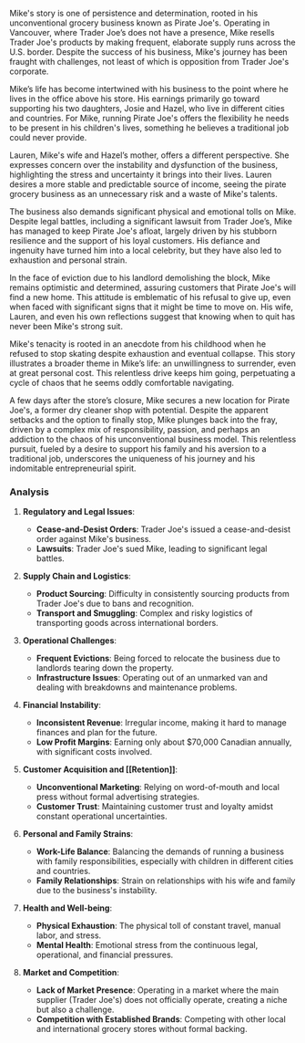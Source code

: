 Mike's story is one of persistence and determination, rooted in his unconventional grocery business known as Pirate Joe's. Operating in Vancouver, where Trader Joe’s does not have a presence, Mike resells Trader Joe's products by making frequent, elaborate supply runs across the U.S. border. Despite the success of his business, Mike's journey has been fraught with challenges, not least of which is opposition from Trader Joe's corporate.

Mike’s life has become intertwined with his business to the point where he lives in the office above his store. His earnings primarily go toward supporting his two daughters, Josie and Hazel, who live in different cities and countries. For Mike, running Pirate Joe's offers the flexibility he needs to be present in his children's lives, something he believes a traditional job could never provide.

Lauren, Mike's wife and Hazel’s mother, offers a different perspective. She expresses concern over the instability and dysfunction of the business, highlighting the stress and uncertainty it brings into their lives. Lauren desires a more stable and predictable source of income, seeing the pirate grocery business as an unnecessary risk and a waste of Mike's talents.

The business also demands significant physical and emotional tolls on Mike. Despite legal battles, including a significant lawsuit from Trader Joe’s, Mike has managed to keep Pirate Joe's afloat, largely driven by his stubborn resilience and the support of his loyal customers. His defiance and ingenuity have turned him into a local celebrity, but they have also led to exhaustion and personal strain.

In the face of eviction due to his landlord demolishing the block, Mike remains optimistic and determined, assuring customers that Pirate Joe's will find a new home. This attitude is emblematic of his refusal to give up, even when faced with significant signs that it might be time to move on. His wife, Lauren, and even his own reflections suggest that knowing when to quit has never been Mike's strong suit.

Mike's tenacity is rooted in an anecdote from his childhood when he refused to stop skating despite exhaustion and eventual collapse. This story illustrates a broader theme in Mike’s life: an unwillingness to surrender, even at great personal cost. This relentless drive keeps him going, perpetuating a cycle of chaos that he seems oddly comfortable navigating.

A few days after the store’s closure, Mike secures a new location for Pirate Joe's, a former dry cleaner shop with potential. Despite the apparent setbacks and the option to finally stop, Mike plunges back into the fray, driven by a complex mix of responsibility, passion, and perhaps an addiction to the chaos of his unconventional business model. This relentless pursuit, fueled by a desire to support his family and his aversion to a traditional job, underscores the uniqueness of his journey and his indomitable entrepreneurial spirit.

### Analysis

1. **Regulatory and Legal Issues**:
   - **Cease-and-Desist Orders**: Trader Joe's issued a cease-and-desist order against Mike's business.
   - **Lawsuits**: Trader Joe's sued Mike, leading to significant legal battles.

2. **Supply Chain and Logistics**:
   - **Product Sourcing**: Difficulty in consistently sourcing products from Trader Joe's due to bans and recognition.
   - **Transport and Smuggling**: Complex and risky logistics of transporting goods across international borders.

3. **Operational Challenges**:
   - **Frequent Evictions**: Being forced to relocate the business due to landlords tearing down the property.
   - **Infrastructure Issues**: Operating out of an unmarked van and dealing with breakdowns and maintenance problems.

4. **Financial Instability**:
   - **Inconsistent Revenue**: Irregular income, making it hard to manage finances and plan for the future.
   - **Low Profit Margins**: Earning only about $70,000 Canadian annually, with significant costs involved.

5. **Customer Acquisition and [[Retention]]**:
   - **Unconventional Marketing**: Relying on word-of-mouth and local press without formal advertising strategies.
   - **Customer Trust**: Maintaining customer trust and loyalty amidst constant operational uncertainties.

6. **Personal and Family Strains**:
   - **Work-Life Balance**: Balancing the demands of running a business with family responsibilities, especially with children in different cities and countries.
   - **Family Relationships**: Strain on relationships with his wife and family due to the business's instability.

7. **Health and Well-being**:
   - **Physical Exhaustion**: The physical toll of constant travel, manual labor, and stress.
   - **Mental Health**: Emotional stress from the continuous legal, operational, and financial pressures.

8. **Market and Competition**:
   - **Lack of Market Presence**: Operating in a market where the main supplier (Trader Joe's) does not officially operate, creating a niche but also a challenge.
   - **Competition with Established Brands**: Competing with other local and international grocery stores without formal backing.